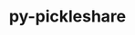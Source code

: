 ---
title: "py-pickleshare"
layout: cache
categories: [package, develop-2024-02-18]
meta: {"versions": ["0.7.5"], "compilers": ["gcc@=11.1.0", "gcc@=11.4.0", "gcc@=9.4.0", "oneapi@=2024.0.0"], "oss": ["ubuntu20.04", "ubuntu22.04"], "platforms": ["linux"], "targets": ["neoverse_v1", "neoverse_v2", "ppc64le", "x86_64_v3"], "stacks": ["data-vis-sdk", "e4s", "e4s-neoverse-v2", "e4s-neoverse_v1", "e4s-oneapi", "e4s-power", "root"], "num_specs": 13, "num_specs_by_stack": {"root": 13, "e4s-neoverse_v1": 2, "e4s-power": 2, "data-vis-sdk": 2, "e4s": 3, "e4s-neoverse-v2": 2, "e4s-oneapi": 2}}
spec_details: [{"hash": "2wqzj4c4xtqdb2gc34m227ak33yoji6t", "compiler": "gcc@=11.4.0", "versions": ["0.7.5"], "os": "ubuntu20.04", "platform": "linux", "target": "neoverse_v1", "variants": ["build_system=python_pip"], "stacks": ["root", "e4s-neoverse_v1"], "size": "-", "tarball": "https://binaries.spack.io/develop-2024-02-18/build_cache/linux-ubuntu20.04-neoverse_v1/gcc-11.4.0/py-pickleshare-0.7.5/linux-ubuntu20.04-neoverse_v1-gcc-11.4.0-py-pickleshare-0.7.5-2wqzj4c4xtqdb2gc34m227ak33yoji6t.spack"}, {"hash": "7xvjmjogdukeeiutmdkp2nz3lpgnmrdw", "compiler": "gcc@=11.4.0", "versions": ["0.7.5"], "os": "ubuntu20.04", "platform": "linux", "target": "neoverse_v1", "variants": ["build_system=python_pip"], "stacks": ["root", "e4s-neoverse_v1"], "size": "-", "tarball": "https://binaries.spack.io/develop-2024-02-18/build_cache/linux-ubuntu20.04-neoverse_v1/gcc-11.4.0/py-pickleshare-0.7.5/linux-ubuntu20.04-neoverse_v1-gcc-11.4.0-py-pickleshare-0.7.5-7xvjmjogdukeeiutmdkp2nz3lpgnmrdw.spack"}, {"hash": "kqxiajx4wbpijk472xoxbpwn3qozz6bf", "compiler": "gcc@=9.4.0", "versions": ["0.7.5"], "os": "ubuntu20.04", "platform": "linux", "target": "ppc64le", "variants": ["build_system=python_pip"], "stacks": ["e4s-power", "root"], "size": "-", "tarball": "https://binaries.spack.io/develop-2024-02-18/build_cache/linux-ubuntu20.04-ppc64le/gcc-9.4.0/py-pickleshare-0.7.5/linux-ubuntu20.04-ppc64le-gcc-9.4.0-py-pickleshare-0.7.5-kqxiajx4wbpijk472xoxbpwn3qozz6bf.spack"}, {"hash": "qsezus6mwcfpwrw54domtlafd72x56rw", "compiler": "gcc@=9.4.0", "versions": ["0.7.5"], "os": "ubuntu20.04", "platform": "linux", "target": "ppc64le", "variants": ["build_system=python_pip"], "stacks": ["e4s-power", "root"], "size": "-", "tarball": "https://binaries.spack.io/develop-2024-02-18/build_cache/linux-ubuntu20.04-ppc64le/gcc-9.4.0/py-pickleshare-0.7.5/linux-ubuntu20.04-ppc64le-gcc-9.4.0-py-pickleshare-0.7.5-qsezus6mwcfpwrw54domtlafd72x56rw.spack"}, {"hash": "3gbnaslklrbdnhrprgmzuvhlmvvzg67x", "compiler": "gcc@=11.1.0", "versions": ["0.7.5"], "os": "ubuntu20.04", "platform": "linux", "target": "x86_64_v3", "variants": ["build_system=python_pip"], "stacks": ["root", "data-vis-sdk"], "size": "-", "tarball": "https://binaries.spack.io/develop-2024-02-18/build_cache/linux-ubuntu20.04-x86_64_v3/gcc-11.1.0/py-pickleshare-0.7.5/linux-ubuntu20.04-x86_64_v3-gcc-11.1.0-py-pickleshare-0.7.5-3gbnaslklrbdnhrprgmzuvhlmvvzg67x.spack"}, {"hash": "5tfum5l2tiulk3q762i5ljth5nmc3urs", "compiler": "gcc@=11.1.0", "versions": ["0.7.5"], "os": "ubuntu20.04", "platform": "linux", "target": "x86_64_v3", "variants": ["build_system=python_pip"], "stacks": ["root", "data-vis-sdk"], "size": "-", "tarball": "https://binaries.spack.io/develop-2024-02-18/build_cache/linux-ubuntu20.04-x86_64_v3/gcc-11.1.0/py-pickleshare-0.7.5/linux-ubuntu20.04-x86_64_v3-gcc-11.1.0-py-pickleshare-0.7.5-5tfum5l2tiulk3q762i5ljth5nmc3urs.spack"}, {"hash": "r3n5sq3rc7w6arfxt7msv3tv2otxybyk", "compiler": "gcc@=11.4.0", "versions": ["0.7.5"], "os": "ubuntu20.04", "platform": "linux", "target": "x86_64_v3", "variants": ["build_system=python_pip"], "stacks": ["e4s", "root"], "size": "-", "tarball": "https://binaries.spack.io/develop-2024-02-18/build_cache/linux-ubuntu20.04-x86_64_v3/gcc-11.4.0/py-pickleshare-0.7.5/linux-ubuntu20.04-x86_64_v3-gcc-11.4.0-py-pickleshare-0.7.5-r3n5sq3rc7w6arfxt7msv3tv2otxybyk.spack"}, {"hash": "hnnw35j2agowrnwyf3bcjdo4o45op6e2", "compiler": "gcc@=11.4.0", "versions": ["0.7.5"], "os": "ubuntu20.04", "platform": "linux", "target": "x86_64_v3", "variants": ["build_system=python_pip"], "stacks": ["e4s", "root"], "size": "-", "tarball": "https://binaries.spack.io/develop-2024-02-18/build_cache/linux-ubuntu20.04-x86_64_v3/gcc-11.4.0/py-pickleshare-0.7.5/linux-ubuntu20.04-x86_64_v3-gcc-11.4.0-py-pickleshare-0.7.5-hnnw35j2agowrnwyf3bcjdo4o45op6e2.spack"}, {"hash": "szrxxp4t6b2nwy7znwvl2tymevq5ayz7", "compiler": "gcc@=11.4.0", "versions": ["0.7.5"], "os": "ubuntu20.04", "platform": "linux", "target": "x86_64_v3", "variants": ["build_system=python_pip"], "stacks": ["e4s", "root"], "size": "-", "tarball": "https://binaries.spack.io/develop-2024-02-18/build_cache/linux-ubuntu20.04-x86_64_v3/gcc-11.4.0/py-pickleshare-0.7.5/linux-ubuntu20.04-x86_64_v3-gcc-11.4.0-py-pickleshare-0.7.5-szrxxp4t6b2nwy7znwvl2tymevq5ayz7.spack"}, {"hash": "nzt4ebx5pqjtfx234gywy4phuiasa7jn", "compiler": "gcc@=11.4.0", "versions": ["0.7.5"], "os": "ubuntu22.04", "platform": "linux", "target": "neoverse_v2", "variants": ["build_system=python_pip"], "stacks": ["e4s-neoverse-v2", "root"], "size": "-", "tarball": "https://binaries.spack.io/develop-2024-02-18/build_cache/linux-ubuntu22.04-neoverse_v2/gcc-11.4.0/py-pickleshare-0.7.5/linux-ubuntu22.04-neoverse_v2-gcc-11.4.0-py-pickleshare-0.7.5-nzt4ebx5pqjtfx234gywy4phuiasa7jn.spack"}, {"hash": "7oh6ha3jlwpvpbhpx5fx3erj4zwgacoq", "compiler": "gcc@=11.4.0", "versions": ["0.7.5"], "os": "ubuntu22.04", "platform": "linux", "target": "neoverse_v2", "variants": ["build_system=python_pip"], "stacks": ["e4s-neoverse-v2", "root"], "size": "-", "tarball": "https://binaries.spack.io/develop-2024-02-18/build_cache/linux-ubuntu22.04-neoverse_v2/gcc-11.4.0/py-pickleshare-0.7.5/linux-ubuntu22.04-neoverse_v2-gcc-11.4.0-py-pickleshare-0.7.5-7oh6ha3jlwpvpbhpx5fx3erj4zwgacoq.spack"}, {"hash": "izgczve3lvjyqgcajmyo6xetpv7eqqwb", "compiler": "oneapi@=2024.0.0", "versions": ["0.7.5"], "os": "ubuntu22.04", "platform": "linux", "target": "x86_64_v3", "variants": ["build_system=python_pip"], "stacks": ["root", "e4s-oneapi"], "size": "-", "tarball": "https://binaries.spack.io/develop-2024-02-18/build_cache/linux-ubuntu22.04-x86_64_v3/oneapi-2024.0.0/py-pickleshare-0.7.5/linux-ubuntu22.04-x86_64_v3-oneapi-2024.0.0-py-pickleshare-0.7.5-izgczve3lvjyqgcajmyo6xetpv7eqqwb.spack"}, {"hash": "cmcacbpvoujt2o7urzp3jfx64tarpllj", "compiler": "oneapi@=2024.0.0", "versions": ["0.7.5"], "os": "ubuntu22.04", "platform": "linux", "target": "x86_64_v3", "variants": ["build_system=python_pip"], "stacks": ["root", "e4s-oneapi"], "size": "-", "tarball": "https://binaries.spack.io/develop-2024-02-18/build_cache/linux-ubuntu22.04-x86_64_v3/oneapi-2024.0.0/py-pickleshare-0.7.5/linux-ubuntu22.04-x86_64_v3-oneapi-2024.0.0-py-pickleshare-0.7.5-cmcacbpvoujt2o7urzp3jfx64tarpllj.spack"}]
---